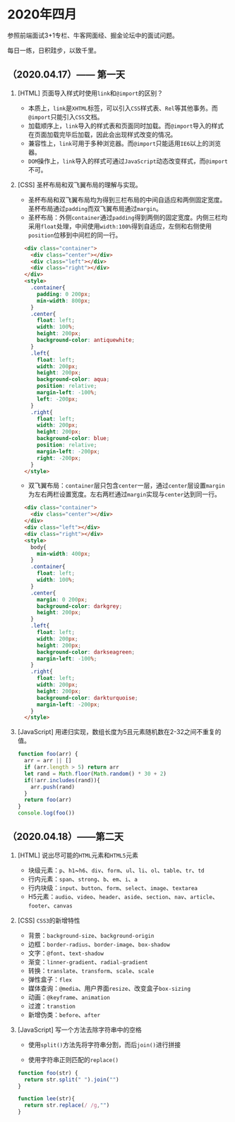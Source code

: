 # 2020年四月

参照前端面试3+1专栏、牛客网面经、掘金论坛中的面试问题。

每日一练，日积跬步，以致千里。

## （2020.04.17）—— 第一天

1. [HTML] 页面导入样式时使用`link`和`@import`的区别？
   + 本质上，`link`是`XHTML`标签，可以引入`CSS`样式表、`Rel`等其他事务。而`@import`只能引入`CSS`文档。
   + 加载顺序上，`link`导入的样式表和页面同时加载。而`@import`导入的样式在页面加载完毕后加载，因此会出现样式改变的情况。
   + 兼容性上，`link`可用于多种浏览器。而`@import`只能适用`IE6`以上的浏览器。
   + `DOM`操作上，`link`导入的样式可通过`JavaScript`动态改变样式，而`@import`不可。
   
2. [CSS] 圣杯布局和双飞翼布局的理解与实现。

   + 圣杯布局和双飞翼布局均为得到三栏布局的中间自适应和两侧固定宽度。圣杯布局通过`padding`而双飞翼布局通过`margin`。
   + 圣杯布局：外侧`container`通过`padding`得到两侧的固定宽度。内侧三栏均采用`float`处理，中间使用`width:100%`得到自适应，左侧和右侧使用`position`位移到中间栏的同一行。

   ```html
     <div class="container">
       <div class="center"></div>
       <div class="left"></div>
       <div class="right"></div>
     </div>
     <style>
       .container{
         padding: 0 200px;
         min-width: 800px;
       }
       .center{
         float: left;
         width: 100%;
         height: 200px;
         background-color: antiquewhite;
       }
       .left{
         float: left;
         width: 200px;
         height: 200px;
         background-color: aqua;
         position: relative;
         margin-left: -100%;
         left: -200px;
       }
       .right{
         float: left;
         width: 200px;
         height: 200px;
         background-color: blue;
         position: relative;
         margin-left: -200px;
         right: -200px;
       }
     </style>
   ```

   + 双飞翼布局：`container`层只包含`center`一层，通过`center`层设置`margin`为左右两栏设置宽度。左右两栏通过`margin`实现与`center`达到同一行。

   ```html
     <div class="container">
       <div class="center"></div>
     </div>
     <div class="left"></div>
     <div class="right"></div>
     <style>
       body{
         min-width: 400px;
       }
       .container{
         float: left;
         width: 100%;
       }
       .center{
         margin: 0 200px;
         background-color: darkgrey;
         height: 200px;
       }
       .left{
         float: left;
         width: 200px;
         height: 200px;
         background-color: darkseagreen;
         margin-left: -100%;
       }
       .right{
         float: left;
         width: 200px;
         height: 200px;
         background-color: darkturquoise;
         margin-left: -200px;
       }
     </style>
   ```

3. [JavaScript] 用递归实现，数组长度为5且元素随机数在2-32之间不重复的值。

   ```javascript
   function foo(arr) {
     arr = arr || []
     if (arr.length > 5) return arr
     let rand = Math.floor(Math.random() * 30 + 2)
     if(!arr.includes(rand)){
       arr.push(rand)
     }
     return foo(arr)
   }
   console.log(foo())
   ```

## （2020.04.18）——第二天

1. [HTML] 说出尽可能的`HTML`元素和`HTML5`元素

   + 块级元素：`p`、`h1`~`h6`、`div`、`form`、`ul`、`li`、`ol`、`table`、`tr`、`td`
   + 行内元素：`span`、`strong`、`b`、`em`、`i`、`a`
   + 行内块级：`input`、`button`、`form`、`select`、`image`、`textarea`
   + H5元素：`audio`、`video`、`header`、`aside`、`section`、`nav`、`article`、`footer`、`canvas`

2. [CSS] `CSS3`的新增特性

   + 背景：`background-size`、`background-origin`
   + 边框：`border-radius`、`border-image`、`box-shadow`
   + 文字：`@font`、`text-shadow`
   + 渐变：`linner-gradient`、`radial-gradient`
   + 转换：`translate`、`transform`、`scale`、`scale`
   + 弹性盒子：`flex`
   + 媒体查询：`@media`、用户界面`resize`、改变盒子`box-sizing`
   + 动画：`@keyframe`、`animation`
   + 过渡：`transtion`
   + 新增伪类：`before`、`after`

3. [JavaScript]  写一个方法去除字符串中的空格

   + 使用`split()`方法先将字符串分割，而后`join()`进行拼接

   + 使用字符串正则匹配的`replace()`

   ```javascript
   function foo(str) {
     return str.split(" ").join("")
   }
   
   function lee(str){
     return str.replace(/ /g,"")
   }
   ```

   